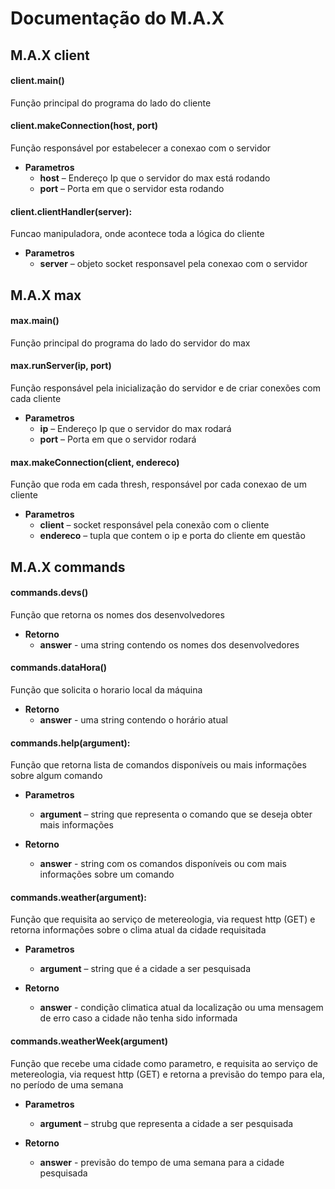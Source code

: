 # Documentação do M.A.X

## M.A.X client

#### client.main()
Função principal do programa do lado do cliente

#### client.makeConnection(host, port)
Função responsável por estabelecer a conexao com o servidor

* **Parametros**
    * **host** – Endereço Ip que o servidor do max está rodando
    * **port** – Porta em que o servidor esta rodando

#### client.clientHandler(server):
Funcao manipuladora, onde acontece toda a lógica do cliente

* **Parametros**
    * **server** –  objeto socket responsavel pela conexao com o servidor
    
 
## M.A.X max

#### max.main()
Função principal do programa do lado do servidor do max

#### max.runServer(ip, port)
Função responsável pela inicialização do servidor e de criar conexões com cada cliente

* **Parametros**
    * **ip** – Endereço Ip que o servidor do max rodará
    * **port** – Porta em que o servidor rodará

#### max.makeConnection(client, endereco)
Função que roda em cada thresh, responsável por cada conexao de um cliente

* **Parametros**
    * **client** – socket responsável pela conexão com o cliente
    * **endereco** – tupla que contem o ip e porta do cliente em questão
    
## M.A.X commands

#### commands.devs()
Função que retorna os nomes dos desenvolvedores

* **Retorno**
   * **answer** - uma string contendo os nomes dos desenvolvedores
  
#### commands.dataHora()
Função que solicita o horario local da máquina

* **Retorno**
   * **answer** - uma string contendo o horário atual

#### commands.help(argument):
Função que retorna lista de comandos disponíveis ou mais informações sobre algum comando

* **Parametros**
    * **argument** – string que representa o comando que se deseja obter mais informações
    
* **Retorno**
   * **answer** - string com os comandos disponíveis ou com mais informações sobre um comando
   
#### commands.weather(argument):
Função que requisita ao serviço de metereologia, via request http (GET) e retorna informações sobre o clima atual da cidade requisitada
* **Parametros**
    * **argument** – string que é a cidade a ser pesquisada
    
* **Retorno**
   * **answer** - condição climatica atual da localização ou uma mensagem de erro caso a cidade não tenha sido informada
   
#### commands.weatherWeek(argument)
Função que recebe uma cidade como parametro, e requisita ao serviço de metereologia, via request http (GET) e retorna a previsão do tempo para ela, no período de uma semana

* **Parametros**
    * **argument** – strubg que representa a cidade a ser pesquisada
    
* **Retorno**
   * **answer** - previsão do tempo de uma semana para a cidade pesquisada


